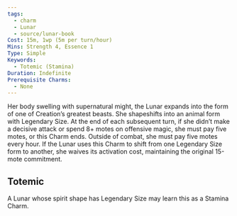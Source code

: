 ```yaml
---
tags:
  - charm
  - Lunar
  - source/lunar-book
Cost: 15m, 1wp (5m per turn/hour)
Mins: Strength 4, Essence 1
Type: Simple
Keywords:
  - Totemic (Stamina)
Duration: Indefinite
Prerequisite Charms:
  - None
---
```

Her body swelling with supernatural might, the Lunar expands into the form of one of Creation’s greatest beasts. She shapeshifts into an animal form with Legendary Size. At the end of each subsequent turn, if she didn’t make a decisive attack or spend 8+ motes on offensive magic, she must pay five motes, or this Charm ends. Outside of combat, she must pay five motes every hour. If the Lunar uses this  Charm to shift from one Legendary Size form to another, she waives its activation cost, maintaining the original 15-mote commitment. 
## Totemic 

A Lunar whose spirit shape has Legendary Size may learn this as a Stamina Charm.